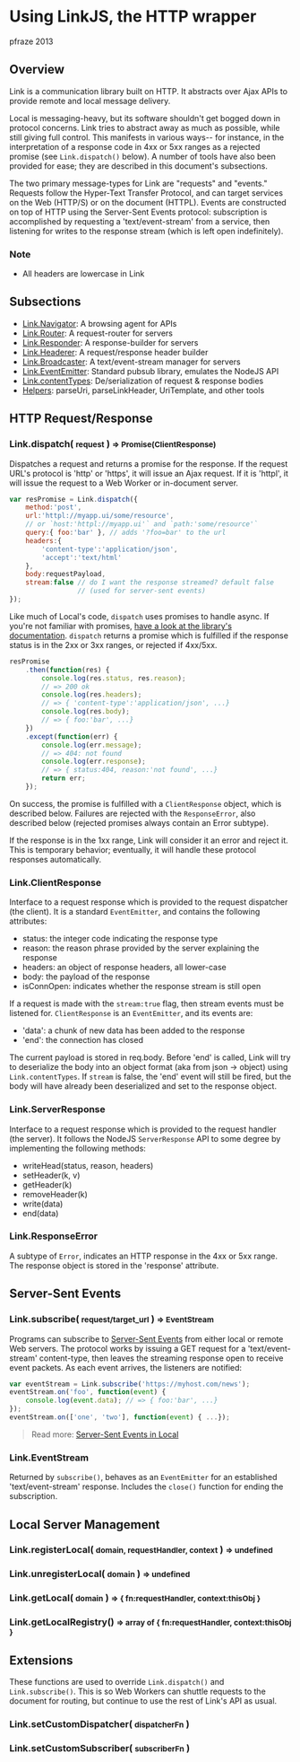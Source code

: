 Using LinkJS, the HTTP wrapper
==============================

pfraze 2013


## Overview

Link is a communication library built on HTTP. It abstracts over Ajax APIs to provide remote and local message delivery.

Local is messaging-heavy, but its software shouldn't get bogged down in protocol concerns. Link tries to abstract away as much as possible, while still giving full control. This manifests in various ways-- for instance, in the interpretation of a response code in 4xx or 5xx ranges as a rejected promise (see `Link.dispatch()` below). A number of tools have also been provided for ease; they are described in this document's subsections.

The two primary message-types for Link are "requests" and "events." Requests follow the Hyper-Text Transfer Protocol, and can target services on the Web (HTTP/S) or on the document (HTTPL). Events are constructed on top of HTTP using the Server-Sent Events protocol: subscription is accomplished by requesting a 'text/event-stream' from a service, then listening for writes to the response stream (which is left open indefinitely).

### Note

 - All headers are lowercase in Link


## Subsections

 - [Link.Navigator](linkjs/navigator.md): A browsing agent for APIs
 - [Link.Router](linkjs/router.md): A request-router for servers
 - [Link.Responder](linkjs/responder.md): A response-builder for servers
 - [Link.Headerer](linkjs/headerer.md): A request/response header builder
 - [Link.Broadcaster](linkjs/broadcaster.md): A text/event-stream manager for servers
 - [Link.EventEmitter](linkjs/eventemitter.md): Standard pubsub library, emulates the NodeJS API
 - [Link.contentTypes](linkjs/contenttypes.md): De/serialization of request & response bodies
 - [Helpers](linkjs/helpers.md): parseUri, parseLinkHeader, UriTemplate, and other tools


## HTTP Request/Response

### Link.dispatch( <small>request</small> ) <small>=> Promise(ClientResponse)</small>

Dispatches a request and returns a promise for the response. If the request URL's protocol is 'http' or 'https', it will issue an Ajax request. If it is 'httpl', it will issue the request to a Web Worker or in-document server.

```javascript
var resPromise = Link.dispatch({
    method:'post',
    url:'httpl://myapp.ui/some/resource',
    // or `host:'httpl://myapp.ui'` and `path:'some/resource'`
    query:{ foo:'bar' }, // adds '?foo=bar' to the url
    headers:{
        'content-type':'application/json',
        'accept':'text/html'
    },
    body:requestPayload,
    stream:false // do I want the response streamed? default false
                 // (used for server-sent events)
});
```

Like much of Local's code, `dispatch` uses promises to handle async. If you're not familiar with promises, [have a look at the library's documentation](promises.md). `dispatch` returns a promise which is fulfilled if the response status is in the 2xx or 3xx ranges, or rejected if 4xx/5xx.

```javascript
resPromise
    .then(function(res) {
        console.log(res.status, res.reason);
        // => 200 ok
        console.log(res.headers);
        // => { 'content-type':'application/json', ...}
        console.log(res.body);
        // => { foo:'bar', ...}
    })
    .except(function(err) {
        console.log(err.message);
        // => 404: not found
        console.log(err.response);
        // => { status:404, reason:'not found', ...}
        return err;
    });
```

On success, the promise is fulfilled with a `ClientResponse` object, which is described below. Failures are rejected with the `ResponseError`, also described below (rejected promises always contain an Error subtype).

If the response is in the 1xx range, Link will consider it an error and reject it. This is temporary behavior; eventually, it will handle these protocol responses automatically.

### Link.ClientResponse

Interface to a request response which is provided to the request dispatcher (the client). It is a standard `EventEmitter`, and contains the following attributes:

 - status: the integer code indicating the response type
 - reason: the reason phrase provided by the server explaining the response
 - headers: an object of response headers, all lower-case
 - body: the payload of the response
 - isConnOpen: indicates whether the response stream is still open

If a request is made with the `stream:true` flag, then stream events must be listened for. `ClientResponse` is an `EventEmitter`, and its events are:

 - 'data': a chunk of new data has been added to the response
 - 'end': the connection has closed

The current payload is stored in req.body. Before 'end' is called, Link will try to deserialize the body into an object format (aka from json -> object) using `Link.contentTypes`. If `stream` is false, the 'end' event will still be fired, but the body will have already been deserialized and set to the response object.

### Link.ServerResponse

Interface to a request response which is provided to the request handler (the server). It follows the NodeJS `ServerResponse` API to some degree by implementing the following methods:

 - writeHead(status, reason, headers)
 - setHeader(k, v)
 - getHeader(k)
 - removeHeader(k)
 - write(data)
 - end(data)

### Link.ResponseError

A subtype of `Error`, indicates an HTTP response in the 4xx or 5xx range. The response object is stored in the 'response' attribute.


## Server-Sent Events

### Link.subscribe( <small>request/target_url</small> ) <small>=> EventStream</small>

Programs can subscribe to <a target="_top" href="https://developer.mozilla.org/en-US/docs/Server-sent_events/Using_server-sent_events">Server-Sent Events</a> from either local or remote Web servers. The protocol works by issuing a GET request for a 'text/event-stream' content-type, then leaves the streaming response open to receive event packets. As each event arrives, the listeners are notified:

```javascript
var eventStream = Link.subscribe('https://myhost.com/news');
eventStream.on('foo', function(event) {
    console.log(event.data); // => { foo:'bar', ...}
});
eventStream.on(['one', 'two'], function(event) { ...});
```

 > Read more: [Server-Sent Events in Local](events.md)

### Link.EventStream

Returned by `subscribe()`, behaves as an `EventEmitter` for an established 'text/event-stream' response. Includes the `close()` function for ending the subscription.


## Local Server Management

### Link.registerLocal( <small>domain, requestHandler, context</small> ) <small>=> undefined</small>

### Link.unregisterLocal( <small>domain</small> ) <small>=> undefined</small>

### Link.getLocal( <small>domain</small> ) <small>=> { fn:requestHandler, context:thisObj }</small>

### Link.getLocalRegistry() <small>=> array of { fn:requestHandler, context:thisObj }</small>


## Extensions

These functions are used to override `Link.dispatch()` and `Link.subscribe()`. This is so Web Workers can shuttle requests to the document for routing, but continue to use the rest of Link's API as usual.

### Link.setCustomDispatcher( <small>dispatcherFn</small> )

### Link.setCustomSubscriber( <small>subscriberFn</small> )
